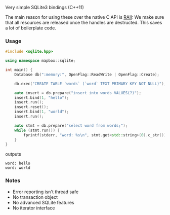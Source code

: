 Very simple SQLite3 bindings (C++11)

The main reason for using these over the native C API is [RAII](http://en.wikipedia.org/wiki/Resource_Acquisition_Is_Initialization): We make sure that all resources are released once the handles are destructed. This saves a lot of boilerplate code.

### Usage

```c++
#include <sqlite.hpp>

using namespace mapbox::sqlite;

int main() {
    Database db(":memory:", OpenFlag::ReadWrite | OpenFlag::Create);

    db.exec("CREATE TABLE `words` (`word` TEXT PRIMARY KEY NOT NULL)");

    auto insert = db.prepare("insert into words VALUES(?)");
    insert.bind(1, "hello");
    insert.run();
    insert.reset();
    insert.bind(1, "world");
    insert.run();

    auto stmt = db.prepare("select word from words;");
    while (stmt.run()) {
        fprintf(stderr, "word: %s\n", stmt.get<std::string>(0).c_str());
    }
}
```

outputs

```
word: hello
word: world
```


### Notes

- Error reporting isn't thread safe
- No transaction object
- No advanced SQLite features
- No iterator interface
